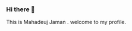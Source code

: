 ### Hi there 👋
This is Mahadeuj Jaman .
welcome to my profile.

<!--
**Mahadeujjaman/Mahadeujjaman** is a ✨ _special_ ✨ repository because its `README.md` (this file) appears on your GitHub profile.

<p align="left"> <a href="https://twitter.com/mdmehedihasansr" target="blank"><img src="https://img.shields.io/twitter/follow/mdmehedihasansr?logo=twitter&style=for-the-badge" alt="mdmehedihasansr" /></a> </p>

- 🌱 I’m currently studying **CSE Undergraduate at Bangladesh University of Business and Technology (BUBT).**

- 👯 I’m looking to collaborate on **projects such as related to c,c++,python,java**

- 💬 Ask me about **C,C++,PYTHON,JAVASCRIPT,HTML,CSS**

- 📫 How to reach me via email:**mahadeujjaman2000@gmail.com**

- ⚡ Fun fact **I think i am funny and more reliable person.Guess i can make a smile for you.**

<h3 align="left">Connect with me:</h3>

<p align="left">
